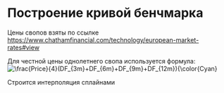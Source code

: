 # Построение кривой бенчмарка

Цены свопов взяты по ссылке https://www.chathamfinancial.com/technology/european-market-rates#view

Для честной цены однолетнего свопа используется формула: ![\frac{Price}{4}(DF_{3m}+DF_{6m}+DF_{9m}+DF_{12m}){\color{Cyan}](https://latex.codecogs.com/svg.image?\frac{Price}{4}(DF_{3m}&plus;DF_{6m}&plus;DF_{9m}&plus;DF_{12m}){\color{Cyan})


Строится интерполяция сплайнами
